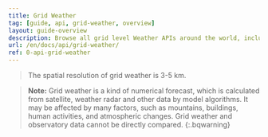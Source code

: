 ```yaml
---
title: Grid Weather
tag: [guide, api, grid-weather, overview]
layout: guide-overview
description: Browse all grid level Weather APIs around the world, including real-time weather, forecast weather and minute-level precipitation at any latitude and longitude.
url: /en/docs/api/grid-weather/
ref: 0-api-grid-weather
---
```


> The spatial resolution of grid weather is 3-5 km.

> **Note:** Grid weather is a kind of numerical forecast, which is calculated from satellite, weather radar and other data by model algorithms. It may be affected by many factors, such as mountains, buildings, human activities, and atmospheric changes. Grid weather and observatory data cannot be directly compared.
{:.bqwarning}


